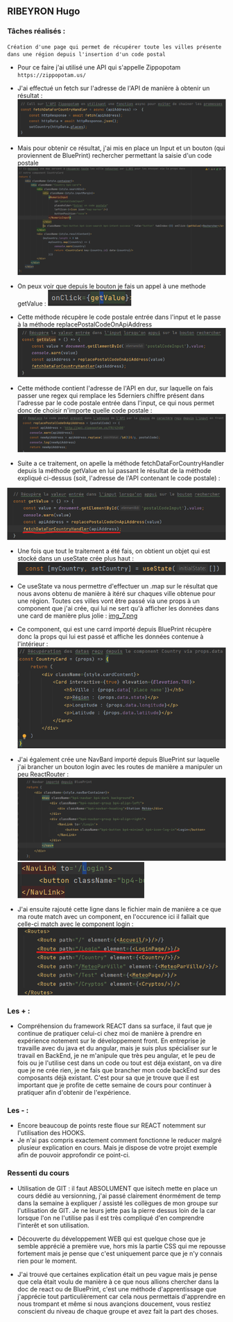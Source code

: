 ## RIBEYRON Hugo

### Tâches réalisés :

`Création d'une page qui permet de récupérer toute les villes présente dans une région depuis l'insertion d'un code postal`
- Pour ce faire j'ai utilisé une API qui s'appelle Zippopotam 
`https://zippopotam.us/`

- J'ai effectué un fetch sur l'adresse de l'API de manière à obtenir un résultat : 
![img.png](img.png)

- Mais pour obtenir ce résultat, j'ai mis en place un Input et un bouton (qui proviennent de BluePrint) rechercher permettant 
la saisie d'un code postale
![img_1.png](img_1.png)

- On peux voir que depuis le bouton je fais un appel à une methode getValue :
![img_2.png](img_2.png)

- Cette méthode récupère le code postale entrée dans l'input et le passe à la méthode replacePostalCodeOnApiAddress
![img_3.png](img_3.png)

- Cette méthode contient l'adresse de l'API en dur, sur laquelle on fais passer une regex qui remplace les 5derniers
chiffre présent dans l'adresse par le code postale entrée dans l'input, ce qui nous permet donc de choisir n'importe quelle
code postale : 
![img_4.png](img_4.png)

- Suite a ce traitement, on apelle la méthode fetchDataForCountryHandler depuis la méthode getValue en lui passant le
résultat de la méthode expliqué ci-dessus (soit, l'adresse de l'API contenant le code postale) :

![img_5.png](img_5.png)

- Une fois que tout le traitement a été fais, on obtient un objet qui est stocké dans un useState crée plus haut : 
![img_6.png](img_6.png)

- Ce useState va nous permettre d'effectuer un .map sur le résultat que nous avons obtenu de manière à itéré sur chaques ville
obtenue pour une région. Toutes ces villes vont être passé via une props à un component que j'ai crée, qui lui ne sert 
qu'à afficher les données dans une card de manière plus jolie : 
[img_7.png](img_7.png)

- Ce component, qui est une carrd importé depuis BluePrint récupère donc la props qui lui est passé et affiche les données 
contenue à l'intérieur :
![img_8.png](img_8.png)

- J'ai également crée une NavBard importé depuis BluePrint sur laquelle j'ai brancher un bouton login avec les routes de
manière a manipuler un peu ReactRouter :
![img_9.png](img_9.png)
![img_10.png](img_10.png)

- J'ai ensuite rajouté cette ligne dans le fichier main de manière a ce que ma route match avec un component, en l'occurence
ici il fallait que celle-ci match avec le component login : 
![img_11.png](img_11.png)

### Les + :
- Compréhension du framework REACT dans sa surface, il faut que je continue de pratiquer celui-ci chez moi de manière à
prendre en expérience notement sur le développement front. En entreprise je travaille avec du java et du angular, mais
je suis plus spécialiser sur le travail en BackEnd, je ne m'anipule que très peu angular, et le peu de fois ou je l'utilise
cest dans un code ou tout est déja existant, on va dire que je ne crée rien, je ne fais que brancher mon code backEnd sur
des composants déjà existant. C'est pour sa que je trouve que il est important que je profite de cette semaine de cours
pour continuer à pratiquer afin d'obtenir de l'expérience. 

### Les - :
- Encore beaucoup de points reste floue sur REACT notemment sur l'utilisation des HOOKS.
- Je n'ai pas compris exactement comment fonctionne le reducer malgré plusieur explication en cours. Mais je dispose de votre
projet exemple afin de pouvoir approfondir ce point-ci.


### Ressenti du cours
- Utilisation de GIT : il faut ABSOLUMENT que isitech mette en place un cours dédié au versionning, j'ai passé clairement énormément
de temp dans la semaine à expliquer / assisté les collègues de mon groupe sur l'utilisation de GIT. Je ne leurs jette pas la pierre
dessus loin de la car lorsque l'on ne l'utilise pas il est très compliqué d'en comprendre l'interêt et son utilisation.

- Découverte du développement WEB qui est quelque chose que je semble apprécié a première vue, hors mis la partie CSS qui
me repousse fortement mais je pense que c'est uniquement parce que je n'y connais rien pour le moment.

- J'ai trouvé que certaines explication était un peu vague mais je pense que cela était voulu de manière à ce que nous 
allions chercher dans la doc de react ou de BluePrint, c'est une méthode d'apprentissage que j'apprécie tout particulièrement
car cela nous permettais d'apprendre en nous trompant et même si nous avançions doucement, 
vous restiez conscient du niveau de chaque groupe et avez fait la part des choses.



